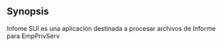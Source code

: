 ## Synopsis

Infome SUI es una aplicación destinada a procesar archivos de Informe para EmpPrivServ
